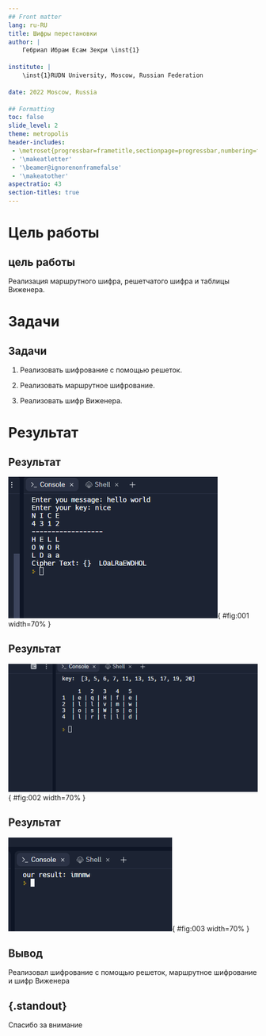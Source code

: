 ```yaml
---
## Front matter
lang: ru-RU
title: Шифры перестановки
author: |
	Гебриал Ибрам Есам Зекри \inst{1}
	
institute: |
	\inst{1}RUDN University, Moscow, Russian Federation
	
date: 2022 Moscow, Russia

## Formatting
toc: false
slide_level: 2
theme: metropolis
header-includes: 
 - \metroset{progressbar=frametitle,sectionpage=progressbar,numbering=fraction}
 - '\makeatletter'
 - '\beamer@ignorenonframefalse'
 - '\makeatother'
aspectratio: 43
section-titles: true
---
```


# Цель работы

## цель работы

Реализация маршрутного шифра, решетчатого шифра и таблицы Виженера.

# Задачи

## Задачи

1. Реализовать шифрование с помощью решеток.

2. Реализовать маршрутное шифрование.

3. Реализовать шифр Виженера.



# Результат

## Результат

![Получение шифрования текста методом Маршрутного шифрования](image/4.png){ #fig:001 width=70% }

## Результат

![Получение шифрования текста методом решётки](image/7.png){ #fig:002 width=70% }

## Результат

![Получение шифрования текста методом Фиженера](image/9.png){ #fig:003 width=70% }

## Вывод

Реализовал шифрование с помощью решеток, маршрутное шифрование и шифр Виженера


## {.standout}

Спасибо за внимание 
